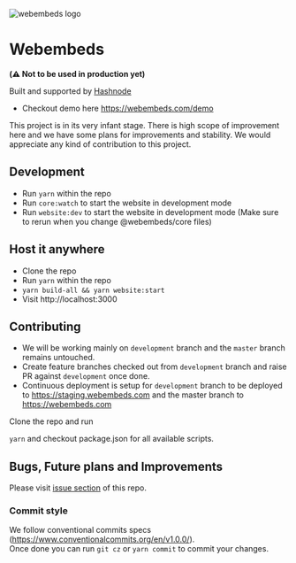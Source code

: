 ![webembeds logo](https://user-images.githubusercontent.com/12823517/167348331-92344edd-e253-4bf7-ba1a-b92daae8ab3b.png)


# Webembeds 

**(⚠️ Not to be used in production yet)**

Built and supported by [Hashnode](https://hashnode.com)

- Checkout demo here https://webembeds.com/demo

This project is in its very infant stage. There is high scope of improvement here and we have some plans for improvements and stability. We would appreciate any kind of contribution to this project.

## Development
- Run `yarn` within the repo
- Run `core:watch` to start the website in development mode
- Run `website:dev` to start the website in development mode (Make sure to rerun when you change @webembeds/core files)

## Host it anywhere  
- Clone the repo  
- Run `yarn` within the repo
- `yarn build-all && yarn website:start`
- Visit http://localhost:3000

## Contributing
- We will be working mainly on `development` branch and the `master` branch remains untouched.
- Create feature branches checked out from `development` branch and raise PR against `development` once done.
- Continuous deployment is setup for `development` branch to be deployed to https://staging.webembeds.com and the master branch to https://webembeds.com

Clone the repo and run  

`yarn` and checkout package.json for all available scripts.  

## Bugs, Future plans and Improvements

Please visit [issue section](https://github.com/Hashnode/webembeds/issues) of this repo.

### Commit style
We follow conventional commits specs (https://www.conventionalcommits.org/en/v1.0.0/).   
Once done you can run `git cz` or `yarn commit` to commit your changes.
